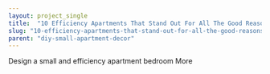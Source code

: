 ```yaml
---
layout: project_single
title:  "10 Efficiency Apartments That Stand Out For All The Good Reasons"
slug: "10-efficiency-apartments-that-stand-out-for-all-the-good-reasons"
parent: "diy-small-apartment-decor"
---
```

Design a small and efficiency apartment bedroom                                                                                                                                                                                 More